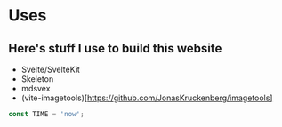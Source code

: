 # Uses

## Here's stuff I use to build this website

- Svelte/SvelteKit
- Skeleton
- mdsvex
- (vite-imagetools)[https://github.com/JonasKruckenberg/imagetools]

```js
const TIME = 'now';
```
